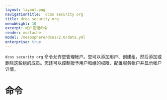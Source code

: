 ```yaml
---
layout: layout.pug
navigationTitle:  dcos security org
title: dcos security org
menuWeight: 10
excerpt: 帐户管理命令
render: mustache
model: /mesosphere/dcos/2.0/data.yml
enterprise: true
---
```

`dcos security org` 命令允许您管理帐户。您可以添加用户、创建组，然后添加或删除这些组的成员。您还可以控制授予用户和组的权限、配置服务帐户并显示帐户详情。


# 命令


